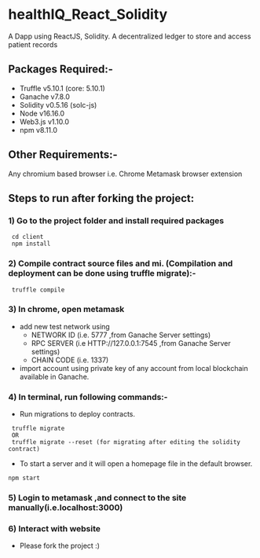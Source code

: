 # healthIQ_React_Solidity

A Dapp using ReactJS, Solidity.
A decentralized ledger to store and access patient records

## Packages Required:-

- Truffle v5.10.1 (core: 5.10.1)
- Ganache v7.8.0
- Solidity v0.5.16 (solc-js)
- Node v16.16.0
- Web3.js v1.10.0
- npm v8.11.0

## Other Requirements:-

Any chromium based browser i.e. Chrome
Metamask browser extension

## Steps to run after forking the project:

### 1) Go to the project folder and install required packages

```
 cd client
 npm install
```

### 2) Compile contract source files and mi. (Compilation and deployment can be done using truffle migrate):-

```
 truffle compile
```

### 3) In chrome, open metamask

- add new test network using
  - NETWORK ID (i.e. 5777 ,from Ganache Server settings)
  - RPC SERVER (i.e HTTP://127.0.0.1:7545 ,from Ganache Server settings)
  - CHAIN CODE (i.e. 1337)
- import account using private key of any account from local blockchain available in Ganache.

### 4) In terminal, run following commands:-

- Run migrations to deploy contracts.

```
 truffle migrate
 OR
 truffle migrate --reset (for migrating after editing the solidity contract)
```

- To start a server and it will open a homepage file in the default browser.

```
npm start
```

### 5) Login to metamask ,and connect to the site manually(i.e.localhost:3000)

### 6) Interact with website

- Please fork the project :)
